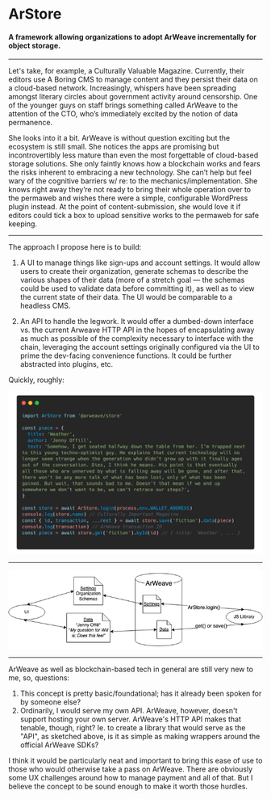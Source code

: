 # ArStore

#### A framework allowing organizations to adopt ArWeave incrementally for object storage. 

---

Let's take, for example, a Culturally Valuable Magazine. Currently, their editors use A Boring CMS to manage content and they persist their data on a cloud-based network. Increasingly, whispers have been spreading amongst literary circles about government activity around censorship. One of the younger guys on staff brings something called ArWeave to the attention of the CTO, who’s immediately excited by the notion of data permanence.  

She looks into it a bit. ArWeave is without question exciting but the ecosystem is still small. She notices the apps are promising but incontrovertibly less mature than even the most forgettable of cloud-based storage solutions. She only faintly knows how a blockchain works and fears the risks inherent to embracing a new technology. She can’t help but feel wary of the cognitive barriers w/ re: to the mechanics/implementation. She knows right away they’re not ready to bring their whole operation over to the permaweb and wishes there were a simple, configurable WordPress plugin instead. At the point of content-submission, she would love it if editors could tick a box to upload sensitive works to the permaweb for safe keeping.

---

The approach I propose here is to build:

1. A UI to manage things like sign-ups and account settings. It would allow users to create their organization, generate schemas to describe the various shapes of their data (more of a stretch goal — the schemas could be used to validate data before committing it), as well as to view the current state of their data. The UI would be comparable to a headless CMS.

2. An API to handle the legwork. It would offer a dumbed-down interface vs. the current Arweave HTTP API in the hopes of encapsulating away as much as possible of the complexity necessary to interface with the chain, leveraging the account settings originally configured via the UI to prime the dev-facing convenience functions. It could be further abstracted into plugins, etc.

Quickly, roughly:

![library](https://github.com/duncanlettuce/ArStore/blob/concept/library.png)

---

![flowchart](https://github.com/duncanlettuce/ArStore/blob/concept/flowchart.png)

---

ArWeave as well as blockchain-based tech in general are still very new to me, so, questions:

1. This concept is pretty basic/foundational; has it already been spoken for by someone else?
2. Ordinarily, I would serve my own API. ArWeave, however, doesn't support hosting your own server. ArWeave's HTTP API makes that tenable, though, right? Ie. to create a library that would serve as the "API", as sketched above, is it as simple as making wrappers around the official ArWeave SDKs?

I think it would be particularly neat and important to bring this ease of use to those who would otherwise take a pass on ArWeave. There are obviously some UX challenges around how to manage payment and all of that. But I  believe the concept to be sound enough to make it worth those hurdles.  

